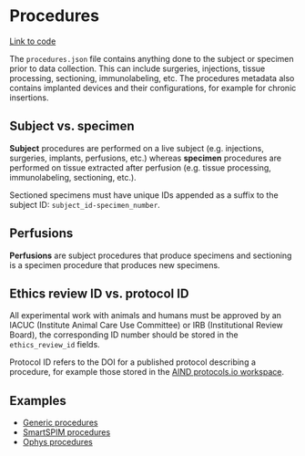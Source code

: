 # Procedures

[Link to code](https://github.com/AllenNeuralDynamics/aind-data-schema/blob/dev/src/aind_data_schema/core/procedures.py)

The `procedures.json` file contains anything done to the subject or specimen prior to data collection. This can include surgeries, injections, tissue processing, sectioning, immunolabeling, etc. The procedures metadata also contains implanted devices and their configurations, for example for chronic insertions.

## Subject vs. specimen

**Subject** procedures are performed on a live subject (e.g. injections, surgeries, implants, perfusions, etc.) whereas **specimen** procedures are performed on tissue extracted after perfusion (e.g. tissue processing, immunolabeling, sectioning, etc.).

Sectioned specimens must have unique IDs appended as a suffix to the subject ID: `subject_id-specimen_number`.

## Perfusions

**Perfusions** are subject procedures that produce specimens and sectioning is a specimen procedure that produces new specimens.

## Ethics review ID vs. protocol ID

All experimental work with animals and humans must be approved by an IACUC (Institute Animal Care Use Committee) or IRB (Institutional Review Board), the corresponding ID number should be stored in the `ethics_review_id` fields.

Protocol ID refers to the DOI for a published protocol describing a procedure, for example those stored in the [AIND protocols.io workspace](https://www.protocols.io/workspaces/allen-institute-for-neural-dynamics).

## Examples

- [Generic procedures](https://github.com/AllenNeuralDynamics/aind-data-schema/blob/dev/examples/procedures.py)
- [SmartSPIM procedures](https://github.com/AllenNeuralDynamics/aind-data-schema/blob/dev/examples/aibs_smartspim_procedures.py)
- [Ophys procedures](https://github.com/AllenNeuralDynamics/aind-data-schema/blob/dev/examples/ophys_procedures.py)
